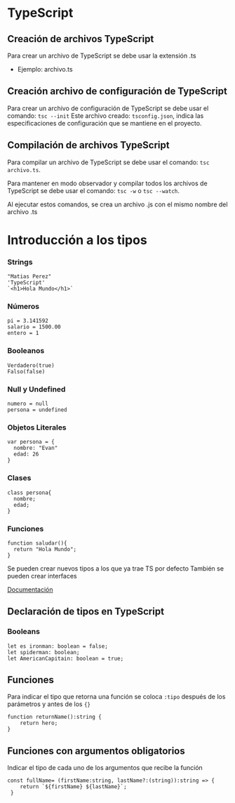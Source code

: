 # TypeScript

## Creación de archivos TypeScript
Para crear un archivo de TypeScript se debe usar la extensión .ts
  - Ejemplo: archivo.ts

## Creación archivo de configuración de TypeScript
Para crear un archivo de configuración de TypeScript se debe usar el comando:
`tsc --init`
Este archivo creado: `tsconfig.json`, indica las especificaciones de configuración que se mantiene en el proyecto.

## Compilación de archivos TypeScript
Para compilar un archivo de TypeScript se debe usar el comando:
`tsc archivo.ts`.

Para mantener en modo observador y compilar todos los archivos de TypeScript se debe usar el comando:
`tsc -w` o `tsc --watch`.

Al ejecutar estos comandos, se crea un archivo .js con el mismo nombre del archivo .ts

# Introducción a los tipos
### Strings
```
"Matias Perez"
'TypeScript'
`<h1>Hola Mundo</h1>`
```
### Números
```
pi = 3.141592
salario = 1500.00
entero = 1
```
### Booleanos
```
Verdadero(true)
Falso(false)
```
### Null y Undefined
```
numero = null
persona = undefined
```
### Objetos Literales
```
var persona = {
  nombre: "Evan"
  edad: 26
}
```
### Clases
```
class persona{
  nombre;
  edad;
}
```
### Funciones
```
function saludar(){
  return "Hola Mundo";
}
```

Se pueden crear nuevos tipos a los que ya trae TS por defecto
También se pueden crear interfaces

[Documentación](http://www.typescriptlang.org/docs/handbook/basic-types.html)



## Declaración de tipos en TypeScript

### Booleans 
```
let es ironman: boolean = false;
let spiderman: boolean;
let AmericanCapitain: boolean = true;
```

## Funciones
Para indicar el tipo que retorna una función se coloca `:tipo` después de los parámetros y antes de los `{}`


```
function returnName():string {
    return hero;
}
```
## Funciones con argumentos obligatorios
Indicar el tipo de cada uno de los argumentos que recibe la función 

```
const fullName= (firstName:string, lastName?:(string)):string => {
    return `${firstName} ${lastName}`;
 }
```

